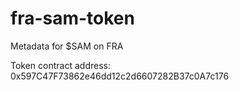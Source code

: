 # fra-sam-token
Metadata for $SAM on FRA

Token contract address:  0x597C47F73862e46dd12c2d6607282B37c0A7c176
